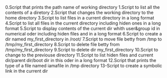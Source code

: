 0.Script that prints the path name of working directory
1.Script to list all the contents of a diretory
2.Script that changes the working directory to the home directory
3.Script to list files in a current  directory in a long format
4.Script to list all files in the current directory including hiden ones in a long format
5.Script to display contents of the current dir whith user&group id in numerical oder including hiden files and in a long format
6.Script to create a dir named my_first_directory in /root/
7.Script to move file betty from /tmp to /tmp/my_first_directory
8.Script to delete file betty from /tmp/my_first_directory
9.Script to delete dir my_first_directory
10.Script to change to the previouse directory
11.Script to list hiden files and current dir/parent dir/boot dir in this oder in a long format
12.Script that prints the type of a file named iamafile in /tmp directory
13-Script to create a symbolic link in the current dir
